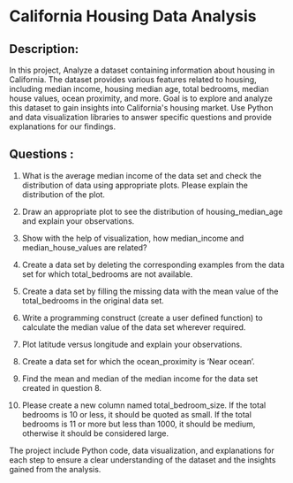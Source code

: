 # California Housing Data Analysis

## Description:
In this project, Analyze a dataset containing information about housing in California. The dataset provides various features related to housing, including median income, housing median age, total bedrooms, median house values, ocean proximity, and more. Goal is to explore and analyze this dataset to gain insights into California's housing market. Use Python and data visualization libraries to answer specific questions and provide explanations for our findings.

## Questions :

1. What is the average median income of the data set and check the distribution of data using appropriate plots. Please explain the distribution of the plot.



2. Draw an appropriate plot to see the distribution of housing_median_age and explain your observations.



3. Show with the help of visualization, how median_income and median_house_values are related?



4. Create a data set by deleting the corresponding examples from the data set for which total_bedrooms are not available.



5. Create a data set by filling the missing data with the mean value of the total_bedrooms in the original data set.



6. Write a programming construct (create a user defined function) to calculate the median value of the data set wherever required.



7. Plot latitude versus longitude and explain your observations.



8. Create a data set for which the ocean_proximity is ‘Near ocean’.



9. Find the mean and median of the median income for the data set created in question 8.



10. Please create a new column named total_bedroom_size. If the total bedrooms is 10 or less, it should be quoted as small. If the total bedrooms is 11 or more but less than 1000, it should be medium, otherwise it should be considered large.

The project include Python code, data visualization, and explanations for each step to ensure a clear understanding of the dataset and the insights gained from the analysis.
